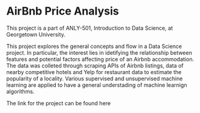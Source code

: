 
# AirBnb Price Analysis

This project is a part of ANLY-501, Introduction to Data Science, at Georgetown University.

This project explores the general concepts and flow in a Data Science project. In particular, the interest lies in idetifying the
relationship between features and potential factors affecting price of an Airbnb accommodation. The data was colleted through scraping APIs of
Airbnb listings, data of nearby competitive hotels and Yelp for restaurant data to estimate the popularity of a locality.
Various supervised and unsupervised machine learning are applied to have a general understading of machine learnign algorithms.

The link for the project can be found here
